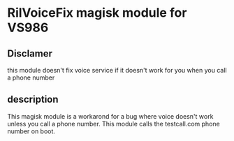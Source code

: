 # RilVoiceFix magisk module for VS986

## Disclamer 
this module doesn't fix voice service if it doesn't work for you when you call a phone number

## description
This magisk module is a workarond for a bug where voice doesn't work unless you call a phone number. This module calls the testcall.com phone number on boot.